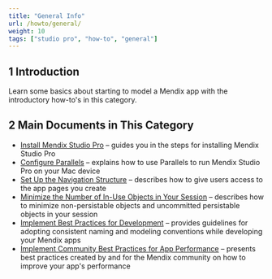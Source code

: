 ```yaml
---
title: "General Info"
url: /howto/general/
weight: 10
tags: ["studio pro", "how-to", "general"]
---
```


## 1 Introduction

Learn some basics about starting to model a Mendix app with the introductory how-to's in this category.

## 2 Main Documents in This Category

* [Install Mendix Studio Pro](/howto/general/install/) – guides you in the steps for installing Mendix Studio Pro
* [Configure Parallels](/howto/general/using-mendix-studio-pro-on-a-mac/) – explains how to use Parallels to run Mendix Studio Pro on your Mac device 
* [Set Up the Navigation Structure](/howto/general/setting-up-the-navigation-structure/) – describes how to give users access to the app pages you create
* [Minimize the Number of In-Use Objects in Your Session](/howto/general/minimize-number/) – describes how to minimize non-persistable objects and uncommitted persistable objects in your session
* [Implement Best Practices for Development](/howto/general/dev-best-practices/) – provides guidelines for adopting consistent naming and modeling conventions while developing your Mendix apps
* [Implement Community Best Practices for App Performance](/howto/general/community-best-practices-for-app-performance/) – presents best practices created by and for the Mendix community on how to improve your app's performance
